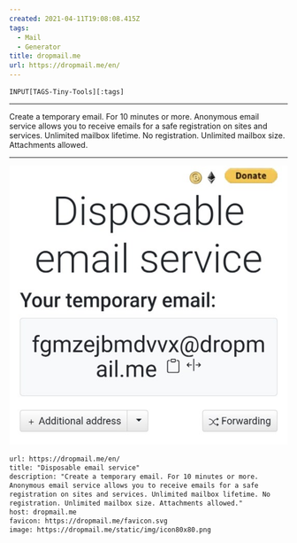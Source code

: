 ```yaml
---
created: 2021-04-11T19:08:08.415Z
tags: 
  - Mail
  - Generator
title: dropmail.me
url: https://dropmail.me/en/
---
```

```meta-bind
INPUT[TAGS-Tiny-Tools][:tags]
```

___
Create a temporary email. For 10 minutes or more. Anonymous email service allows you to receive emails for a safe registration on sites and services. Unlimited mailbox lifetime. No registration. Unlimited mailbox size. Attachments allowed.
___

![](_attachments/dropmail-me.jpg)

```cardlink
url: https://dropmail.me/en/
title: "Disposable email service"
description: "Create a temporary email. For 10 minutes or more. Anonymous email service allows you to receive emails for a safe registration on sites and services. Unlimited mailbox lifetime. No registration. Unlimited mailbox size. Attachments allowed."
host: dropmail.me
favicon: https://dropmail.me/favicon.svg
image: https://dropmail.me/static/img/icon80x80.png
```
